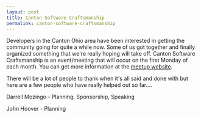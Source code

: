 ```yaml
---
layout: post
title: Canton Software Craftsmanship 
permalink: canton-software-craftsmanship 
---
```

Developers in the Canton Ohio area have been interested in getting the community going for quite a while now.  Some of us got together and finally organized something that we're really hoping will take off. Canton Software Craftsmanship is an event/meeting that will occur on the first Monday of each month.  You can get more information at the [meetup website](http://meetup.com/canton-software).

There will be a lot of people to thank when it's all said and done 
with but here are a few people who have really helped out so far....

Darrell Mozingo - Planning, Sponsorship, Speaking

John Hoover - Planning
